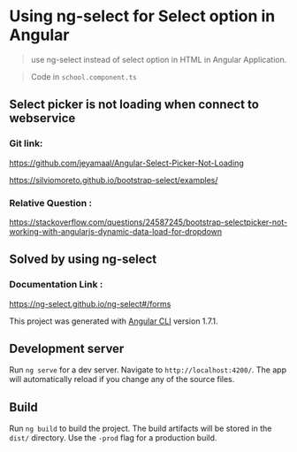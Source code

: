 # Using ng-select for Select option in Angular 

> use ng-select instead of select option in HTML in Angular Application.

>Code in  `school.component.ts` 

## Select picker is not loading when connect to webservice

### Git link: 

https://github.com/jeyamaal/Angular-Select-Picker-Not-Loading

https://silviomoreto.github.io/bootstrap-select/examples/ 


### Relative Question : 

https://stackoverflow.com/questions/24587245/bootstrap-selectpicker-not-working-with-angularjs-dynamic-data-load-for-dropdown


## Solved by using ng-select

### Documentation Link : 
https://ng-select.github.io/ng-select#/forms


This project was generated with [Angular CLI](https://github.com/angular/angular-cli) version 1.7.1.

## Development server

Run `ng serve` for a dev server. Navigate to `http://localhost:4200/`. The app will automatically reload if you change any of the source files.



## Build

Run `ng build` to build the project. The build artifacts will be stored in the `dist/` directory. Use the `-prod` flag for a production build.

